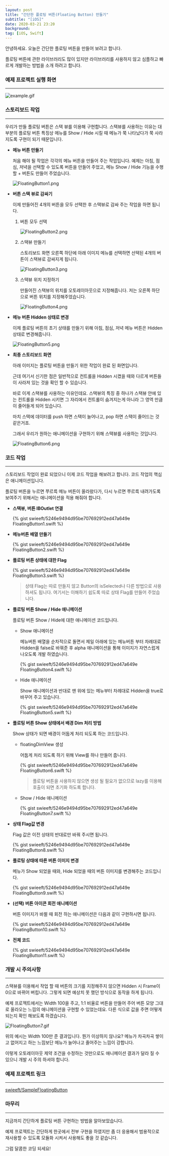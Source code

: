 ```yaml
---
layout: post
title: "간단한 플로팅 버튼(Floating Button) 만들기"
subtitle: "[iOS]"
date: 2020-03-21 23:20
background: 
tag: [iOS, Swift]
---
```


안녕하세요. 오늘은 간단한 플로팅 버튼을 만들어 보려고 합니다. 

플로팅 버튼에 관한 라이브러리도 많이 있지만 라이브러리를 사용하지 않고 심플하고 빠르게 개발하는 방법을 소개 하려고 합니다.

### 예제 프로젝트 실행 화면

---

![example.gif](https://raw.githubusercontent.com/swieeft/SampleFloatingButton/master/Resource/example.gif)

### 스토리보드 작업

---

우리가 만들 플로팅 버튼은 스택 뷰를 이용해 구현합니다. 스택뷰를 사용하는 이유는 대부분의 플로팅 버튼 특징상 메뉴를 Show / Hide 시킬 때 메뉴가 쭉 나타났다가 쭉 사라지도록 구현이 되기 때문입니다.

- **메뉴 버튼 만들기**

    처음 해야 될 작업은 각각의 메뉴 버튼을 만들어 주는 작업입니다. 예제는 아침, 점심, 저녁을 선택할 수 있도록 버튼을 만들어 주었고, 메뉴 Show / Hide 기능을 수행할 + 버튼도 만들어 주었습니다.

    ![FloatingButton1.png](/assets/images/posts/2020-03-21/FloatingButton1.png)

- **버튼 스택 뷰로 감싸기**

    이제 만들어진 4개의 버튼을 모두 선택한 후 스택뷰로 감싸 주는 작업을 하면 됩니다.

    1. 버튼 모두 선택

        ![FloatingButton2.png](/assets/images/posts/2020-03-21/FloatingButton2.png)

    2. 스택뷰 만들기

        스토리보드 화면 오른쪽 하단에 아래 이미지 메뉴를 선택하면 선택된 4개의 버튼이 스택뷰로 감싸지게 됩니다.

        ![FloatingButton3.png](/assets/images/posts/2020-03-21/FloatingButton3.png)

    3. 스택뷰 위치 지정하기

        만들어진 스택뷰의 위치를 오토레이아웃으로 지정해줍니다. 저는 오른쪽 하단으로 버튼 위치를 지정해주었습니다.

        ![FloatingButton4.png](/assets/images/posts/2020-03-21/FloatingButton4.png)

- **메뉴 버튼 Hidden 상태로 변경**

    이제 플로팅 버튼의 초기 상태를 만들기 위해 아침, 점심, 저녁 메뉴 버튼은 Hidden 상태로 변경해줍니다.

    ![FloatingButton5.png](/assets/images/posts/2020-03-21/FloatingButton5.png)

- **최종 스토리보드 화면**

    아래 이미지는 플로팅 버튼을 만들기 위한 작업이 완료 된 화면입니다.

    근데 여기서 신기한 점은 일반적으로 컨트롤을 Hidden 시켰을 때와 다르게 버튼들이 사라져 있는 것을 확인 할 수 있습니다.

    바로 이게 스택뷰를 사용하는 이유인데요. 스택뷰의 특징 중 하나가 스택뷰 안에 있는 컨트롤을 Hidden 시키면 그 자리에서 컨트롤이 숨겨지는게 아니라 그 영역 만큼이 줄어들게 되어 있습니다.

    마치 스택에 데이터를 push 하면 스택이 늘어나고, pop 하면 스택이 줄어드는 것 같은거죠. 

    그래서 우리가 원하는 애니메이션을 구현하기 위해 스택뷰를 사용하는 것입니다.

    ![FloatingButton6.png](/assets/images/posts/2020-03-21/FloatingButton6.png)

### 코드 작업

---

스토리보드 작업이 완료 되었으니 이제 코드 작업을 해보려고 합니다. 코드 작업의 핵심은 애니메이션입니다.

플로팅 버튼을 누르면 쭈르륵 메뉴 버튼이 올라왔다가, 다시 누르면 쭈르륵 내려가도록 보여주기 위해서는 애니메이션을 적용 해줘야 합니다.

- **스택뷰, 버튼 IBOutlet 연결**

    <p> {% gist swieeft/5246e9494d95be707692912ed47a649e FloatingButton1.swift %} </p>

- **메뉴버튼 배열 만들기**

    <p> {% gist swieeft/5246e9494d95be707692912ed47a649e FloatingButton2.swift %} </p>

- **플로팅 버튼 상태에 대한 Flag**

    <p> {% gist swieeft/5246e9494d95be707692912ed47a649e FloatingButton3.swift %} </p>

    > 상태 Flag는 따로 만들지 않고 Button의 isSelected나 다른 방법으로 사용하셔도 됩니다. 여기서는 이해하기 쉽도록 따로 상태 Flag를 만들어 주었습니다.

- **플로팅 버튼 Show / Hide 애니메이션**

    플로팅 버튼 Show / Hide에 대한 애니메이션 코드입니다. 

    - Show 애니메이션

        메뉴버튼 배열을 순차적으로 돌면서 제일 아래에 있는 메뉴버튼 부터 차례대로 Hidden을 false로 바꿔준 후 alpha 애니메이션을 통해 이미지가 자연스럽게 나오도록 개발 하였습니다.

        <p> {% gist swieeft/5246e9494d95be707692912ed47a649e FloatingButton4.swift %} </p>

    - Hide 애니메이션

        Show 애니메이션과 반대로 맨 위에 있는 메뉴부터 차례대로 Hidden을 true로 바꾸어 주고 있습니다.

        <p> {% gist swieeft/5246e9494d95be707692912ed47a649e FloatingButton5.swift %} </p>

- **플로팅 버튼 Show 상태에서 배경 Dim 처리 방법**

    Show 상태가 되면 배경이 어둡게 처리 되도록 하는 코드입니다.

    - floatingDimView 생성

        어둡게 처리 되도록 하기 위해 View를 하나 만들어 줍니다. 

        <p> {% gist swieeft/5246e9494d95be707692912ed47a649e FloatingButton6.swift %} </p>

        > 플로팅 버튼을 사용하지 않으면 생성 될 필요가 없으므로 lazy를 이용해 호출이 되면 초기화 하도록 합니다.

    - Show / Hide 애니메이션

        <p> {% gist swieeft/5246e9494d95be707692912ed47a649e FloatingButton7.swift %} </p>

- **상태 Flag값 변경**

    Flag 값은 이전 상태의 반대로만 바꿔 주시면 됩니다.

    <p> {% gist swieeft/5246e9494d95be707692912ed47a649e FloatingButton8.swift %} </p>

- **플로팅 상태에 따른 버튼 이미지 변경**

    메뉴가 Show 되었을 때와, Hide 되었을 때의 버튼 이미지를 변경해주는 코드입니다.

    <p> {% gist swieeft/5246e9494d95be707692912ed47a649e FloatingButton9.swift %} </p>

- **(선택) 버튼 아이콘 회전 애니메이션**

    버튼 이미지가 바뀔 때 회전 하는 애니메이션은 다음과 같이 구현하시면 됩니다.

    <p> {% gist swieeft/5246e9494d95be707692912ed47a649e FloatingButton10.swift %} </p>

- **전체 코드**

    <p> {% gist swieeft/5246e9494d95be707692912ed47a649e FloatingButton11.swift %} </p>

### 개발 시 주의사항

---

스택뷰를 이용해서 작업 할 때 버튼의 크기를 지정해주지 않으면 Hidden 시 Frame이 0으로 바뀌어 버립니다. 그렇게 되면 예상치 못 했던 방식으로 동작을 하게 됩니다.

예제 프로젝트에서는 Width 100을 주고, 1:1 비율로 버튼을 만들어 주어 버튼 모양 그대로 올라오는 느낌의 애니메이션을 구현할 수 있었는데요. 다른 식으로 값을 주면 어떻게 되는지 확인 해보도록 하겠습니다.

![FloatingButton7.gif](/assets/images/posts/2020-03-21/FloatingButton7.gif)

위의 예시는 Width 100만 준 결과입니다. 뭔가 이상하지 않나요? 메뉴가 차곡차곡 쌓이고 없어지고 하는 느낌보단 메뉴가 늘어나고 줄어주는 느낌이 강합니다. 

이렇게 오토레이아웃 제약 조건을 수정하는 것만으로도 애니메이션 결과가 달라 질 수 있으니 개발 시 주의 하셔야 합니다.

### 예제 프로젝트 링크

---

[swieeft/SampleFloatingButton](https://github.com/swieeft/SampleFloatingButton)

### 마무리

---

지금까지 간단하게 플로팅 버튼 구현하는 방법을 알아보았습니다.

예제 프로젝트는 간단하게 한곳에서 전부 구현을 하였지만 좀 더 응용해서 범용적으로 재사용할 수 있도록 모듈화 시켜서 사용해도 좋을 것 같습니다.

그럼 달콤한 코딩 되세요!